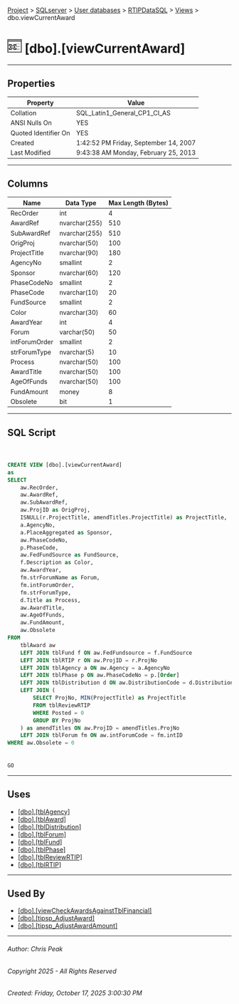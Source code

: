#### 

[Project](../../../../index.md) > [SQLserver](../../../index.md) > [User databases](../../index.md) > [RTIPDataSQL](../index.md) > [Views](Views.md) > dbo.viewCurrentAward

# ![Views](../../../../Images/View32.png) [dbo].[viewCurrentAward]

---

## <a name="#properties"></a>Properties

| Property | Value |
|---|---|
| Collation | SQL_Latin1_General_CP1_CI_AS |
| ANSI Nulls On | YES |
| Quoted Identifier On | YES |
| Created | 1:42:52 PM Friday, September 14, 2007 |
| Last Modified | 9:43:38 AM Monday, February 25, 2013 |


---

## <a name="#columns"></a>Columns

| Name | Data Type | Max Length (Bytes) |
|---|---|---|
| RecOrder | int | 4 |
| AwardRef | nvarchar(255) | 510 |
| SubAwardRef | nvarchar(255) | 510 |
| OrigProj | nvarchar(50) | 100 |
| ProjectTitle | nvarchar(90) | 180 |
| AgencyNo | smallint | 2 |
| Sponsor | nvarchar(60) | 120 |
| PhaseCodeNo | smallint | 2 |
| PhaseCode | nvarchar(10) | 20 |
| FundSource | smallint | 2 |
| Color | nvarchar(30) | 60 |
| AwardYear | int | 4 |
| Forum | varchar(50) | 50 |
| intForumOrder | smallint | 2 |
| strForumType | nvarchar(5) | 10 |
| Process | nvarchar(50) | 100 |
| AwardTitle | nvarchar(50) | 100 |
| AgeOfFunds | nvarchar(50) | 100 |
| FundAmount | money | 8 |
| Obsolete | bit | 1 |


---

## <a name="#sqlscript"></a>SQL Script

```sql


CREATE VIEW [dbo].[viewCurrentAward]
as
SELECT
    aw.RecOrder,
    aw.AwardRef,
    aw.SubAwardRef,
    aw.ProjID as OrigProj,
    ISNULL(r.ProjectTitle, amendTitles.ProjectTitle) as ProjectTitle,
    a.AgencyNo,
    a.PlaceAggregated as Sponsor,
    aw.PhaseCodeNo,
    p.PhaseCode,
    aw.FedFundSource as FundSource,
    f.Description as Color,
    aw.AwardYear,
    fm.strForumName as Forum,
	fm.intForumOrder,
	fm.strForumType,
    d.Title as Process,
    aw.AwardTitle,
    aw.AgeOfFunds,
    aw.FundAmount,
    aw.Obsolete
FROM
    tblAward aw
    LEFT JOIN tblFund f ON aw.FedFundsource = f.FundSource
    LEFT JOIN tblRTIP r ON aw.ProjID = r.ProjNo
    LEFT JOIN tblAgency a ON aw.Agency = a.AgencyNo
    LEFT JOIN tblPhase p ON aw.PhaseCodeNo = p.[Order]
    LEFT JOIN tblDistribution d ON aw.DistributionCode = d.DistributionCode
    LEFT JOIN (
		SELECT ProjNo, MIN(ProjectTitle) as ProjectTitle
		FROM tblReviewRTIP
		WHERE Posted = 0
		GROUP BY ProjNo
    ) as amendTitles ON aw.ProjID = amendTitles.ProjNo
    LEFT JOIN tblForum fm ON aw.intForumCode = fm.intID
WHERE aw.Obsolete = 0
	

GO

```


---

## <a name="#uses"></a>Uses

* [[dbo].[tblAgency]](../Tables/dbo_tblAgency.md)
* [[dbo].[tblAward]](../Tables/dbo_tblAward.md)
* [[dbo].[tblDistribution]](../Tables/dbo_tblDistribution.md)
* [[dbo].[tblForum]](../Tables/dbo_tblForum.md)
* [[dbo].[tblFund]](../Tables/dbo_tblFund.md)
* [[dbo].[tblPhase]](../Tables/dbo_tblPhase.md)
* [[dbo].[tblReviewRTIP]](../Tables/dbo_tblReviewRTIP.md)
* [[dbo].[tblRTIP]](../Tables/dbo_tblRTIP.md)


---

## <a name="#usedby"></a>Used By

* [[dbo].[viewCheckAwardsAgainstTblFinancial]](dbo_viewCheckAwardsAgainstTblFinancial.md)
* [[dbo].[tipsp_AdjustAward]](../Programmability/Stored_Procedures/dbo_tipsp_AdjustAward.md)
* [[dbo].[tipsp_AdjustAwardAmount]](../Programmability/Stored_Procedures/dbo_tipsp_AdjustAwardAmount.md)


---

###### Author:  Chris Peak

###### Copyright 2025 - All Rights Reserved

###### Created: Friday, October 17, 2025 3:00:30 PM


